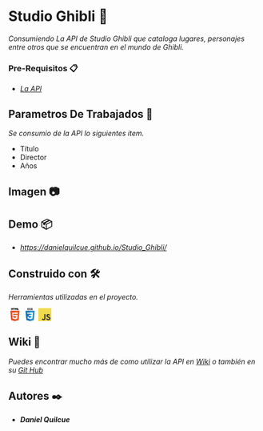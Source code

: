 # Studio Ghibli 📌


_Consumiendo La API de Studio Ghibli que cataloga lugares, personajes entre otros que se encuentran en el mundo de Ghibli._


### Pre-Requisitos 📋

 * _[La API](https://ghibliapi.herokuapp.com/)_ 

## Parametros De Trabajados 🚀

_Se consumio de la API lo siguientes item._

 * Título
 * Director
 * Años



## Imagen 📷

## Demo  📦

* _https://danielquilcue.github.io/Studio_Ghibli/_

## Construido con 🛠️

_Herramientas utilizadas en el proyecto._

 <img align="top" alt="HTML5" width="26px" src="https://raw.githubusercontent.com/github/explore/80688e429a7d4ef2fca1e82350fe8e3517d3494d/topics/html/html.png" />
 <img align="top" alt="CSS3" width="26px" src="https://raw.githubusercontent.com/github/explore/80688e429a7d4ef2fca1e82350fe8e3517d3494d/topics/css/css.png" />
<img align="top" alt="JavaScript" width="26px" src="https://raw.githubusercontent.com/github/explore/80688e429a7d4ef2fca1e82350fe8e3517d3494d/topics/javascript/javascript.png" />



## Wiki 📖

_Puedes encontrar mucho más de como utilizar la API en [Wiki](https://ghibliapi.herokuapp.com/) o también en su [Git Hub](https://github.com/janaipakos/ghibliapi)_

## Autores ✒️

* _**Daniel Quilcue**_ 






